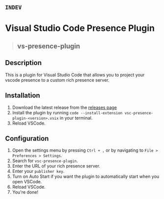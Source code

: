 ## `INDEV`

# Visual Studio Code Presence Plugin
> ## vs-presence-plugin
## Description

This is a plugin for Visual Studio Code that allows you to project your vscode presence to a custom rich presence server.

## Installation

1. Download the latest release from the [releases page](https://github.com/BRAVO68WEB/vsc-presence-plugin/releases)
2. Install the plugin by running `code --install-extension vsc-presence-plugin-<version>.vsix` in your terminal.
3. Reload VSCode.

## Configuration

1. Open the settings menu by pressing `Ctrl + ,` or by navigating to `File > Preferences > Settings`.
2. Search for `vsc-presence-plugin`.
3. Enter the URL of your rich presence server.
4. Enter your `publisher key`.
5. Turn on Auto Start if you want the plugin to automatically start when you open VSCode.
6. Reload VSCode.
7. You're done!